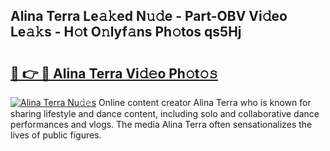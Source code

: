 ## Alina Terra Le𝚊𝚔ed N𝚞𝚍e - Part-OBV Vi𝚍eo Le𝚊𝚔s - H𝚘t O𝚗lyf𝚊ns Ph𝚘tos qs5Hj

# <h2><a href="http://hf0hgx3.feru.top/?c=Alina+Terra">🔗 👉 🔴 Alina Terra Vi𝚍𝚎o Ph𝚘t𝚘𝚜</a></h2>

[![Alina Terra Nu𝚍𝚎s](https://i.imgur.com/0TWrTi3.gif)](http://hf0hgx3.feru.top/?c=Alina+Terra)
Online content creator Alina Terra who is known for sharing lifestyle and dance content, including solo and collaborative dance performances and vlogs. The media Alina Terra often sensationalizes the lives of public figures. 
